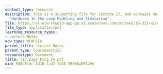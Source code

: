```yaml
---
content_type: resource
description: This is a supporting file for lecture 17, and contains details of topic
  "Hardware In the Loop Modeling and Simulation".
file: https://ol-ocw-studio-app-qa.s3.amazonaws.com/courses/16-333-aircraft-stability-and-control-fall-2004/945d5fdc1d10fad2fd1698966a591b9e_l17_page_king_sm.pdf
file_type: application/pdf
learning_resource_types:
- Lecture Notes
ocw_type: OCWFile
parent_title: Lecture Notes
parent_type: CourseSection
resourcetype: Document
title: l17_page_king_sm.pdf
uid: 945d5fdc-1d10-fad2-fd16-98966a591b9e
---
```


